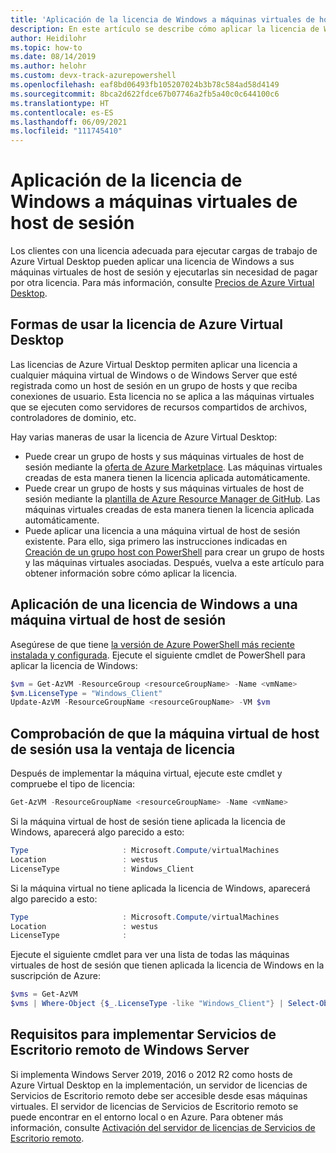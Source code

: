 ```yaml
---
title: 'Aplicación de la licencia de Windows a máquinas virtuales de host de sesión: Azure'
description: En este artículo se describe cómo aplicar la licencia de Windows a máquinas virtuales de Azure Virtual Desktop.
author: Heidilohr
ms.topic: how-to
ms.date: 08/14/2019
ms.author: helohr
ms.custom: devx-track-azurepowershell
ms.openlocfilehash: eaf8bd06493fb105207024b3b78c584ad58d4149
ms.sourcegitcommit: 8bca2d622fdce67b07746a2fb5a40c0c644100c6
ms.translationtype: HT
ms.contentlocale: es-ES
ms.lasthandoff: 06/09/2021
ms.locfileid: "111745410"
---
```

# <a name="apply-windows-license-to-session-host-virtual-machines"></a>Aplicación de la licencia de Windows a máquinas virtuales de host de sesión

Los clientes con una licencia adecuada para ejecutar cargas de trabajo de Azure Virtual Desktop pueden aplicar una licencia de Windows a sus máquinas virtuales de host de sesión y ejecutarlas sin necesidad de pagar por otra licencia. Para más información, consulte [Precios de Azure Virtual Desktop](https://azure.microsoft.com/pricing/details/virtual-desktop/).

## <a name="ways-to-use-your-azure-virtual-desktop-license"></a>Formas de usar la licencia de Azure Virtual Desktop
Las licencias de Azure Virtual Desktop permiten aplicar una licencia a cualquier máquina virtual de Windows o de Windows Server que esté registrada como un host de sesión en un grupo de hosts y que reciba conexiones de usuario. Esta licencia no se aplica a las máquinas virtuales que se ejecuten como servidores de recursos compartidos de archivos, controladores de dominio, etc.

Hay varias maneras de usar la licencia de Azure Virtual Desktop:
- Puede crear un grupo de hosts y sus máquinas virtuales de host de sesión mediante la [oferta de Azure Marketplace](./create-host-pools-azure-marketplace.md). Las máquinas virtuales creadas de esta manera tienen la licencia aplicada automáticamente.
- Puede crear un grupo de hosts y sus máquinas virtuales de host de sesión mediante la [plantilla de Azure Resource Manager de GitHub](./virtual-desktop-fall-2019/create-host-pools-arm-template.md). Las máquinas virtuales creadas de esta manera tienen la licencia aplicada automáticamente.
- Puede aplicar una licencia a una máquina virtual de host de sesión existente. Para ello, siga primero las instrucciones indicadas en [Creación de un grupo host con PowerShell](./create-host-pools-powershell.md) para crear un grupo de hosts y las máquinas virtuales asociadas. Después, vuelva a este artículo para obtener información sobre cómo aplicar la licencia.

## <a name="apply-a-windows-license-to-a-session-host-vm"></a>Aplicación de una licencia de Windows a una máquina virtual de host de sesión
Asegúrese de que tiene [la versión de Azure PowerShell más reciente instalada y configurada](/powershell/azure/). Ejecute el siguiente cmdlet de PowerShell para aplicar la licencia de Windows:

```powershell
$vm = Get-AzVM -ResourceGroup <resourceGroupName> -Name <vmName>
$vm.LicenseType = "Windows_Client"
Update-AzVM -ResourceGroupName <resourceGroupName> -VM $vm
```

## <a name="verify-your-session-host-vm-is-utilizing-the-licensing-benefit"></a>Comprobación de que la máquina virtual de host de sesión usa la ventaja de licencia
Después de implementar la máquina virtual, ejecute este cmdlet y compruebe el tipo de licencia:
```powershell
Get-AzVM -ResourceGroupName <resourceGroupName> -Name <vmName>
```

Si la máquina virtual de host de sesión tiene aplicada la licencia de Windows, aparecerá algo parecido a esto:

```powershell
Type                     : Microsoft.Compute/virtualMachines
Location                 : westus
LicenseType              : Windows_Client
```

Si la máquina virtual no tiene aplicada la licencia de Windows, aparecerá algo parecido a esto:

```powershell
Type                     : Microsoft.Compute/virtualMachines
Location                 : westus
LicenseType              :
```

Ejecute el siguiente cmdlet para ver una lista de todas las máquinas virtuales de host de sesión que tienen aplicada la licencia de Windows en la suscripción de Azure:

```powershell
$vms = Get-AzVM
$vms | Where-Object {$_.LicenseType -like "Windows_Client"} | Select-Object ResourceGroupName, Name, LicenseType
```

## <a name="requirements-for-deploying-windows-server-remote-desktop-services"></a>Requisitos para implementar Servicios de Escritorio remoto de Windows Server

Si implementa Windows Server 2019, 2016 o 2012 R2 como hosts de Azure Virtual Desktop en la implementación, un servidor de licencias de Servicios de Escritorio remoto debe ser accesible desde esas máquinas virtuales. El servidor de licencias de Servicios de Escritorio remoto se puede encontrar en el entorno local o en Azure. Para obtener más información, consulte [Activación del servidor de licencias de Servicios de Escritorio remoto](/windows-server/remote/remote-desktop-services/rds-activate-license-server).
